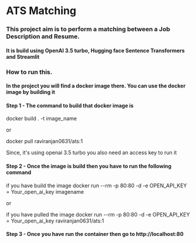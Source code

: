 # ATS Matching
### This project aim is to perform a matching between a Job Description and Resume.
#### It is build using OpenAI 3.5 turbo, Hugging face Sentence Transformers and Streamlit

### How to run  this.

#### In the project you will find a docker image there. You can use the docker image by building it
#### Step 1 - The command to build that docker image is

docker build . -t image_name

or 

docker pull raviranjan0631/ats:1

Since, it's using openai 3.5 turbo you also need an access key to run it

#### Step 2 - Once the image is build then you have to run the following command
if you have build the image
docker run --rm -p 80:80 -d -e OPEN_API_KEY = Your_open_ai_key imagename 

or 

if you have pulled the image
docker run --rm -p 80:80 -d -e OPEN_API_KEY = Your_open_ai_key raviranjan0631/ats:1

#### Step 3 - Once you have run the container then go to http://localhost:80